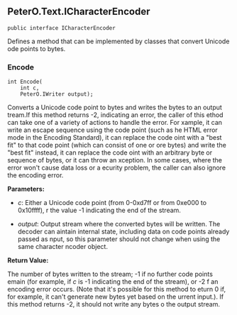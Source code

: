 ## PeterO.Text.ICharacterEncoder

    public interface ICharacterEncoder

Defines a method that can be implemented by classes that convert Unicode ode points to bytes.

### Encode

    int Encode(
        int c,
        PeterO.IWriter output);

Converts a Unicode code point to bytes and writes the bytes to an output tream.If this method returns -2, indicating an error, the caller of this ethod can take one of a variety of actions to handle the error. For xample, it can write an escape sequence using the code point (such as he HTML error mode in the Encoding Standard), it can replace the code oint with a "best fit" to that code point (which can consist of one or ore bytes) and write the "best fit" instead, it can replace the code oint with an arbitrary byte or sequence of bytes, or it can throw an xception. In some cases, where the error won't cause data loss or a ecurity problem, the caller can also ignore the encoding error.

<b>Parameters:</b>

 * <i>c</i>: Either a Unicode code point (from 0-0xd7ff or from 0xe000 to 0x10ffff), r the value -1 indicating the end of the stream.

 * <i>output</i>: Output stream where the converted bytes will be written. The decoder can aintain internal state, including data on code points already passed as nput, so this parameter should not change when using the same character ncoder object.

<b>Return Value:</b>

The number of bytes written to the stream; -1 if no further code points emain (for example, if _c_ is -1 indicating the end of the stream), or -2 f an encoding error occurs. (Note that it's possible for this method to eturn 0 if, for example, it can't generate new bytes yet based on the urrent input.). If this method returns -2, it should not write any bytes o the output stream.
